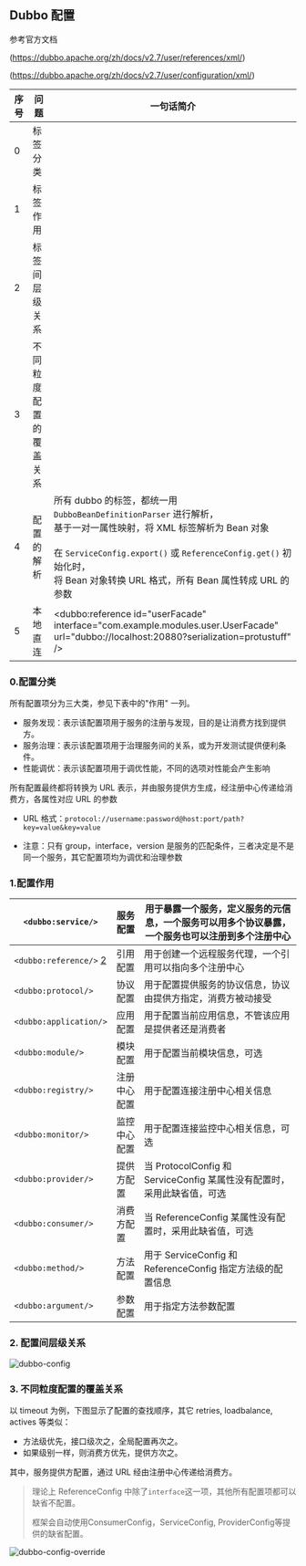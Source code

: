 ## Dubbo 配置



参考官方文档 

(https://dubbo.apache.org/zh/docs/v2.7/user/references/xml/) 

(https://dubbo.apache.org/zh/docs/v2.7/user/configuration/xml/)

| 序号 | 问题                   | 一句话简介                                                   |
| ---- | ---------------------- | ------------------------------------------------------------ |
| 0    | 标签分类               |                                                              |
| 1    | 标签作用               |                                                              |
| 2    | 标签间层级关系         |                                                              |
| 3    | 不同粒度配置的覆盖关系 |                                                              |
| 4    | 配置的解析             | 所有 dubbo 的标签，都统一用 `DubboBeanDefinitionParser` 进行解析，<br>基于一对一属性映射，将 XML 标签解析为 Bean 对象<br> <br>在 `ServiceConfig.export()` 或 `ReferenceConfig.get()` 初始化时，<br>将 Bean 对象转换 URL 格式，所有 Bean 属性转成 URL 的参数 |
| 5    | 本地直连               | <dubbo:reference id="userFacade" interface="com.example.modules.user.UserFacade" url="dubbo://localhost:20880?serialization=protustuff" /> |

### 0.配置分类

所有配置项分为三大类，参见下表中的"作用" 一列。

- 服务发现：表示该配置项用于服务的注册与发现，目的是让消费方找到提供方。
- 服务治理：表示该配置项用于治理服务间的关系，或为开发测试提供便利条件。
- 性能调优：表示该配置项用于调优性能，不同的选项对性能会产生影响



所有配置最终都将转换为 URL 表示，并由服务提供方生成，经注册中心传递给消费方，各属性对应 URL 的参数

- URL 格式：`protocol://username:password@host:port/path?key=value&key=value`

- 注意：只有 group，interface，version 是服务的匹配条件，三者决定是不是同一个服务，其它配置项均为调优和治理参数



### 1.配置作用

| `<dubbo:service/>`                                           | 服务配置     | 用于暴露一个服务，定义服务的元信息，一个服务可以用多个协议暴露，一个服务也可以注册到多个注册中心 |
| ------------------------------------------------------------ | ------------ | ------------------------------------------------------------ |
| `<dubbo:reference/>` [2](https://dubbo.apache.org/zh/docs/v2.7/user/configuration/xml/#fn:2) | 引用配置     | 用于创建一个远程服务代理，一个引用可以指向多个注册中心       |
| `<dubbo:protocol/>`                                          | 协议配置     | 用于配置提供服务的协议信息，协议由提供方指定，消费方被动接受 |
| `<dubbo:application/>`                                       | 应用配置     | 用于配置当前应用信息，不管该应用是提供者还是消费者           |
| `<dubbo:module/>`                                            | 模块配置     | 用于配置当前模块信息，可选                                   |
| `<dubbo:registry/>`                                          | 注册中心配置 | 用于配置连接注册中心相关信息                                 |
| `<dubbo:monitor/>`                                           | 监控中心配置 | 用于配置连接监控中心相关信息，可选                           |
| `<dubbo:provider/>`                                          | 提供方配置   | 当 ProtocolConfig 和 ServiceConfig 某属性没有配置时，采用此缺省值，可选 |
| `<dubbo:consumer/>`                                          | 消费方配置   | 当 ReferenceConfig 某属性没有配置时，采用此缺省值，可选      |
| `<dubbo:method/>`                                            | 方法配置     | 用于 ServiceConfig 和 ReferenceConfig 指定方法级的配置信息   |
| `<dubbo:argument/>`                                          | 参数配置     | 用于指定方法参数配置                                         |



### 2. 配置间层级关系

![dubbo-config](https://dubbo.apache.org/imgs/user/dubbo-config.jpg)

### 3. 不同粒度配置的覆盖关系

以 timeout 为例，下图显示了配置的查找顺序，其它 retries, loadbalance, actives 等类似：

- 方法级优先，接口级次之，全局配置再次之。
- 如果级别一样，则消费方优先，提供方次之。

其中，服务提供方配置，通过 URL 经由注册中心传递给消费方。



> 理论上 ReferenceConfig 中除了`interface`这一项，其他所有配置项都可以缺省不配置。
>
> 框架会自动使用ConsumerConfig，ServiceConfig, ProviderConfig等提供的缺省配置。

![dubbo-config-override](https://dubbo.apache.org/imgs/user/dubbo-config-override.jpg)